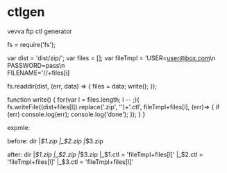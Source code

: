 # ctlgen
vevva ftp ctl generator

fs = require('fs');

var dist = 'dist/zip/';
var files = [];
var fileTmpl =
'USER=user@box.com\n\
PASSWORD=pass\n\
FILENAME='//+files[i]

fs.readdir(dist, (err, data) => {
  files = data;
  write();
});

function write() {
  for(var l = files.length; l -- ;){
    fs.writeFile((dist+files[l]).replace('.zip', '')+'.ctl', fileTmpl+files[l], (err)=> {
      if (err)
      console.log(err);
      console.log('done');
    });
  }
}


expmle:

before:
dir
|_$1.zip
|_$2.zip
|_$3.zip

after:
dir
|_$1.zip
|_$2.zip
|_$3.zip
|_$1.ctl = 'fileTmpl+files[l]'
|_$2.ctl = 'fileTmpl+files[l]'
|_$3.ctl = 'fileTmpl+files[l]'


